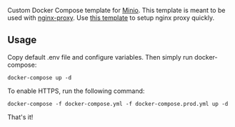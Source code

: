 Custom Docker Compose template for [Minio](https://www.minio.io/).
This template is meant to be used with [nginx-proxy](https://github.com/jwilder/nginx-proxy). Use [this template](https://github.com/rann91/docker-compose-nginx-proxy) to setup nginx proxy quickly.

## Usage
Copy default .env file and configure variables. Then simply run docker-compose:
```
docker-compose up -d
```

To enable HTTPS, run the following command:
```
docker-compose -f docker-compose.yml -f docker-compose.prod.yml up -d
```

That's it!
